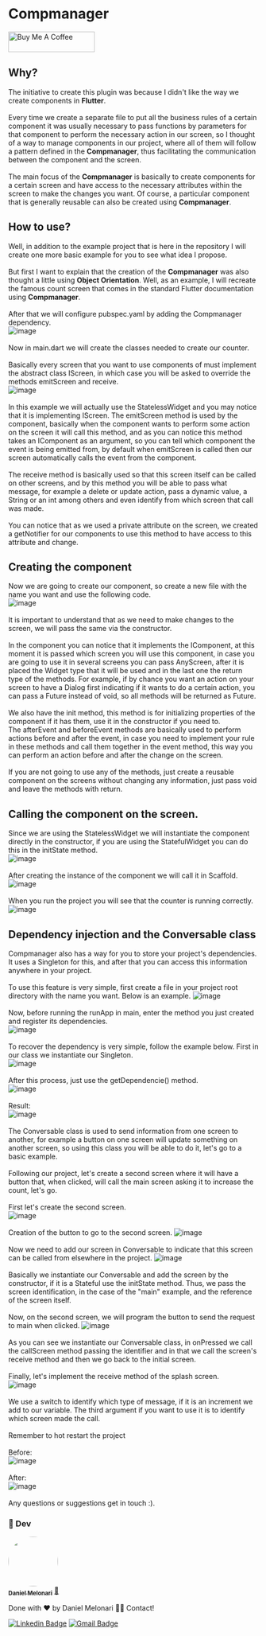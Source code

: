 # Compmanager

<a href="https://www.buymeacoffee.com/danielmelonari" target="_blank"><img src="https://cdn.buymeacoffee.com/buttons/default-orange.png" alt="Buy Me A Coffee" height="41" width="174"></a>

## Why?
The initiative to create this plugin was because I didn't like the way we create components in <b>Flutter</b>.
<br><br>
Every time we create a separate file to put all the business rules of a certain component it was usually necessary to pass functions by parameters for that component to perform the necessary action in our screen, so I thought of a way to manage components in our project, where all of them will follow a pattern defined in the <b>Compmanager</b>, thus facilitating the communication between the component and the screen.
<br><br>
The main focus of the <b>Compmanager</b> is basically to create components for a certain screen and have access to the necessary attributes within the screen to make the changes you want. Of course, a particular component that is generally reusable can also be created using <b>Compmanager</b>.

## How to use?
Well, in addition to the example project that is here in the repository I will create one more basic example for you to see what idea I propose.
<br><br>
But first I want to explain that the creation of the <b>Compmanager</b> was also thought a little using <b>Object Orientation</b>.
Well, as an example, I will recreate the famous count screen that comes in the standard Flutter documentation using <b>Compmanager</b>.
<br><br>
After that we will configure pubspec.yaml by adding the Compmanager dependency.
<br>
![image](https://user-images.githubusercontent.com/48370450/166603998-8b56746f-c060-4065-8dae-84a72efd3549.png)
<br><br>
Now in main.dart we will create the classes needed to create our counter.
<br><br>
Basically every screen that you want to use components of must implement the abstract class IScreen, in which case you will be asked to override the methods emitScreen and receive.
<br>
![image](https://user-images.githubusercontent.com/48370450/166608304-f5354a1b-92d7-45dc-8b27-a328cc045165.png)
<br><br>
In this example we will actually use the StatelessWidget and you may notice that it is implementing IScreen. The emitScreen method is used by the component, basically when the component wants to perform some action on the screen it will call this method, and as you can notice this method takes an IComponent as an argument, so you can tell which component the event is being emitted from, by default when emitScreen is called then our screen automatically calls the event from the component.
<br><br>
The receive method is basically used so that this screen itself can be called on other screens, and by this method you will be able to pass what message, for example a delete or update action, pass a dynamic value, a String or an int among others and even identify from which screen that call was made.
<br><br>
You can notice that as we used a private attribute on the screen, we created a getNotifier for our components to use this method to have access to this attribute and change.

## Creating the component
Now we are going to create our component, so create a new file with the name you want and use the following code.
<br>
![image](https://user-images.githubusercontent.com/48370450/167038227-aa234164-0b27-48ab-99ca-913caba54f40.png)
<br><br>
It is important to understand that as we need to make changes to the screen, we will pass the same via the constructor.
<br><br>
In the component you can notice that it implements the IComponent, at this moment it is passed which screen you will use this component, in case you are going to use it in several screens you can pass AnyScreen, after it is placed the Widget type that it will be used and in the last one the return type of the methods. For example, if by chance you want an action on your screen to have a Dialog first indicating if it wants to do a certain action, you can pass a Future instead of void, so all methods will be returned as Future.
<br><br>
We also have the init method, this method is for initializing properties of the component if it has them, use it in the constructor if you need to. <br>
The afterEvent and beforeEvent methods are basically used to perform actions before and after the event, in case you need to implement your rule in these methods and call them together in the event method, this way you can perform an action before and after the change on the screen.
<br><br>
If you are not going to use any of the methods, just create a reusable component on the screens without changing any information, just pass void and leave the methods with return.

## Calling the component on the screen.
Since we are using the StatelessWidget we will instantiate the component directly in the constructor, if you are using the StatefulWidget you can do this in the initState method.
<br>
![image](https://user-images.githubusercontent.com/48370450/166607241-d9ca8885-f128-4d6f-9467-76ac0ae47e8f.png)
<br><br>
After creating the instance of the component we will call it in Scaffold.
<br>
![image](https://user-images.githubusercontent.com/48370450/166608336-986e7619-c61e-4657-8624-944fbe242fa6.png)
<br><br>
When you run the project you will see that the counter is running correctly.
<br>
![image](https://user-images.githubusercontent.com/48370450/166608436-722bc210-32cd-490d-915c-31d0a1adef1a.png)

## Dependency injection and the Conversable class
Compmanager also has a way for you to store your project's dependencies. It uses a Singleton for this, and after that you can access this information anywhere in your project.
<br><br>
To use this feature is very simple, first create a file in your project root directory with the name you want. Below is an example.
![image](https://user-images.githubusercontent.com/48370450/167041551-81f442b8-7405-4397-8d4b-d9f63f840753.png)
<br><br>
Now, before running the runApp in main, enter the method you just created and register its dependencies.
<br>
![image](https://user-images.githubusercontent.com/48370450/167041741-bfeac45d-eba9-4a83-8267-b8e56dd9e4c4.png)
<br><br>
To recover the dependency is very simple, follow the example below.
First in our class we instantiate our Singleton.
<br>
![image](https://user-images.githubusercontent.com/48370450/167041931-74decb46-5119-4950-9b51-fdff858e6e0a.png)
<br><br>
After this process, just use the getDependencie() method.
<br>
![image](https://user-images.githubusercontent.com/48370450/167045679-7577caec-7b34-428f-a5b6-cd71c1c1578a.png)
<br><br>
Result:
<br>
![image](https://user-images.githubusercontent.com/48370450/167045663-dbed76b1-8f3c-4907-8724-e59d08013fb8.png)
<br><br>
The Conversable class is used to send information from one screen to another, for example a button on one screen will update something on another screen, so using this class you will be able to do it, let's go to a basic example.
<br><br>
Following our project, let's create a second screen where it will have a button that, when clicked, will call the main screen asking it to increase the count, let's go.
<br><br>
First let's create the second screen.
<br>
![image](https://user-images.githubusercontent.com/48370450/167047362-22974c5a-02fd-427c-a912-776b45e33006.png)
<br><br>
Creation of the button to go to the second screen.
![image](https://user-images.githubusercontent.com/48370450/167048584-5bb86c45-bd67-4283-8f7e-6edad26215a7.png)
<br><br>
Now we need to add our screen in Conversable to indicate that this screen can be called from elsewhere in the project.
![image](https://user-images.githubusercontent.com/48370450/167047773-c86a1baa-e508-4c96-9db1-d1a71a9d147a.png)
<br><br>
Basically we instantiate our Conversable and add the screen by the constructor, if it is a Stateful use the initState method. Thus, we pass the screen identification, in the case of the "main" example, and the reference of the screen itself.
<br><br>
Now, on the second screen, we will program the button to send the request to main when clicked.
![image](https://user-images.githubusercontent.com/48370450/167048001-c306a36e-c259-4d4b-be87-02e9879dc710.png)
<br><br>
As you can see we instantiate our Conversable class, in onPressed we call the callScreen method passing the identifier and in that we call the screen's receive method and then we go back to the initial screen.
<br><br>
Finally, let's implement the receive method of the splash screen.
<br>
![image](https://user-images.githubusercontent.com/48370450/167048228-6b4bccd7-13c5-4f34-a742-95920653c6c0.png)
<br><br>
We use a switch to identify which type of message, if it is an increment we add to our variable. The third argument if you want to use it is to identify which screen made the call.
<br><br>
Remember to hot restart the project
<br><br>
Before:
<br>
![image](https://user-images.githubusercontent.com/48370450/167048759-bd10f48f-f6f6-4d30-b82d-bb4c5aa8f544.png)
<br><br>
After:
<br>
![image](https://user-images.githubusercontent.com/48370450/167048786-d6fb4188-f85a-47b2-b4a1-1308bea83307.png)
<br><br>
Any questions or suggestions get in touch :).

### :man:  Dev
<a href="https://www.linkedin.com/in/daniel-melonari-5413a7197/" target="_blank">
 <img style="border-radius: 50%;" src="https://avatars.githubusercontent.com/u/48370450?v=4" width="100px;" height="100px" alt=""/>
 <br />
 <sub><b>Daniel Melonari</b></sub></a> <a href="https://www.linkedin.com/in/daniel-melonari-5413a7197/" title="Linkedin" target="_blank">🚀</a>


Done with ❤️ by Daniel Melonari 👋🏽 Contact!

[![Linkedin Badge](https://img.shields.io/badge/-Daniel-blue?style=flat-square&logo=Linkedin&logoColor=white&link=https://www.linkedin.com/in/daniel-melonari-5413a7197/)](https://www.linkedin.com/in/daniel-melonari-5413a7197/) 
[![Gmail Badge](https://img.shields.io/badge/-danielmelonari@gmail.com-c14438?style=flat-square&logo=Gmail&logoColor=white&link=mailto:danielmelonari@gmail.com)](mailto:danielmelonari@gmail.com)
